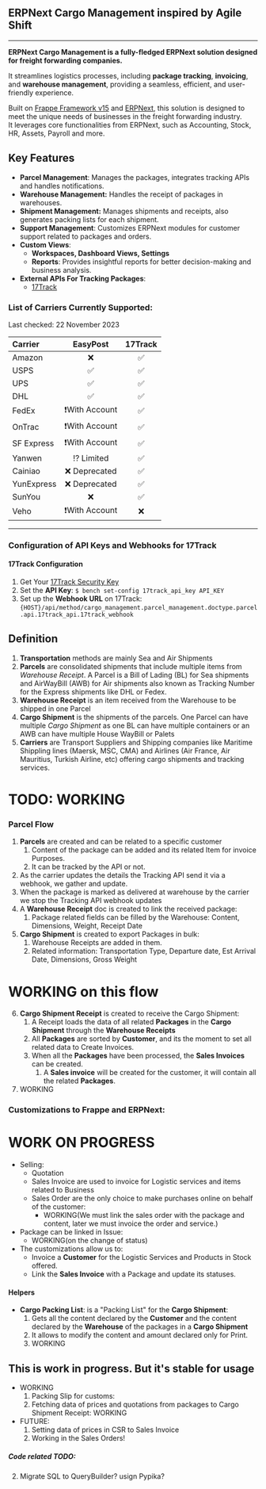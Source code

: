 ## ERPNext Cargo Management inspired by Agile Shift

---

**ERPNext Cargo Management is a fully-fledged ERPNext solution designed for freight forwarding companies.**

It streamlines logistics processes, including **package tracking**, **invoicing**, and **warehouse management**,
providing a seamless, efficient, and user-friendly experience.

Built on [Frappe Framework v15](https://github.com/frappe/frappe/) and [ERPNext](https://github.com/frappe/erpnext),
this solution is designed to meet the unique needs of businesses in the freight forwarding industry.  
It leverages core functionalities from ERPNext, such as Accounting, Stock, HR, Assets, Payroll and more.

## Key Features

- **Parcel Management**: Manages the packages, integrates tracking APIs and handles notifications.
- **Warehouse Management:** Handles the receipt of packages in warehouses.
- **Shipment Management:** Manages shipments and receipts, also generates packing lists for each shipment.
- **Support Management**: Customizes ERPNext modules for customer support related to packages and orders.
- **Custom Views**:
    - **Workspaces, Dashboard Views, Settings**
    - **Reports**: Provides insightful reports for better decision-making and business analysis.
- **External APIs For Tracking Packages**:
    - [17Track](https://api.17track.net)


### List of Carriers Currently Supported:
Last checked: 22 November 2023

| Carrier    |    EasyPost    | 17Track |
|:-----------|:--------------:|:-------:|
| Amazon     |       ❌️       |   ✅️    |
| USPS       |       ✅️       |   ✅️    |
| UPS        |       ✅️       |   ✅️    |
| DHL        |       ✅️       |   ✅️    |
| FedEx      | ❗️With Account |   ✅️    |
| OnTrac     | ❗️With Account |   ✅️    |
| SF Express | ❗️With Account |   ✅️    |
| Yanwen     |   ⁉️ Limited   |   ✅️    |
| Cainiao    | ❌️ Deprecated  |   ✅️    |
| YunExpress | ❌️ Deprecated  |   ✅️    |
| SunYou     |       ❌️       |   ✅️    |
| Veho       | ❗️With Account |   ❌️    |

---

### Configuration of API Keys and Webhooks for 17Track


#### 17Track Configuration

1. Get Your [17Track Security Key](https://api.17track.net/en/doc?anchor=get-security-key)
2. Set the **API Key**: `$ bench set-config 17track_api_key API_KEY`
3. Set up the **Webhook URL** on 17Track: `{HOST}/api/method/cargo_management.parcel_management.doctype.parcel.api.17track_api.17track_webhook`

## Definition
1. **Transportation** methods are mainly Sea and Air Shipments
2. **Parcels** are consolidated shipments that include multiple items from *Warehouse Receipt*. A Parcel is a Bill of Lading (BL) for Sea shipments and AirWayBill (AWB) for Air shipments also known as Tracking Number for the Express shipments like DHL or Fedex.
3. **Warehouse Receipt** is an item received from the Warehouse to be shipped in one Parcel
4. **Cargo Shipment** is the shipments of the parcels. One Parcel can have multiple *Cargo Shipment* as one BL can have multiple containers or an AWB can have multiple House WayBill or Palets
5. **Carriers** are Transport Suppliers and Shipping companies like Maritime Shippling lines (Maersk, MSC, CMA) and Airlines (Air France, Air Mauritius, Turkish Airline, etc) offering cargo shipments and tracking services.  

# TODO: WORKING

### Parcel Flow
1. **Parcels** are created and can be related to a specific customer
   1. Content of the package can be added and its related Item for invoice Purposes.
   2. It can be tracked by the API or not.
2. As the carrier updates the details the Tracking API send it via a webhook, we gather and update.
3. When the package is marked as delivered at warehouse by the carrier we stop the Tracking API webhook updates
4. A **Warehouse Receipt** doc is created to link the received package:
   1. Package related fields can be filled by the Warehouse: Content, Dimensions, Weight, Receipt Date
5. **Cargo Shipment** is created to export Packages in bulk:
   1. Warehouse Receipts are added in them.
   2. Related information: Transportation Type, Departure date, Est Arrival Date, Dimensions, Gross Weight

# WORKING on this flow
6. **Cargo Shipment Receipt** is created to receive the Cargo Shipment:
   1. A Receipt loads the data of all related **Packages** in the **Cargo Shipment** through the **Warehouse Receipts**
   2. All **Packages** are sorted by **Customer**, and its the moment to set all related data to Create Invoices.
   3. When all the **Packages** have been processed, the **Sales Invoices** can be created.
      1. A **Sales invoice** will be created for the customer, it will contain all the related **Packages**.
7. WORKING





### Customizations to Frappe and ERPNext:
# WORK ON PROGRESS
- Selling:
  - Quotation
  - Sales Invoice are used to invoice for Logistic services and items related to Business
  - Sales Order are the only choice to make purchases online on behalf of the customer:
    - WORKING(We must link the sales order with the package and content, later we must invoice the order and service.)
- Package can be linked in Issue:
  - WORKING(on the change of status)
- The customizations allow us to:
  - Invoice a **Customer** for the Logistic Services and Products in Stock offered.
  - Link the **Sales Invoice** with a Package and update its statuses.


#### Helpers
- **Cargo Packing List**: is a "Packing List" for the **Cargo Shipment**:
  1. Gets all the content declared by the **Customer** and the content declared by the **Warehouse** of the packages in a **Cargo Shipment**
  2. It allows to modify the content and amount declared only for Print.
  3. WORKING

## This is work in progress. But it's stable for usage
- WORKING
  1. Packing Slip for customs:
  2. Fetching data of prices and quotations from packages to Cargo Shipment Receipt: WORKING
- FUTURE:
  1. Setting data of prices in CSR to Sales Invoice
  2. Working in the Sales Orders!



##### Code related TODO:
2. Migrate SQL to QueryBuilder? usign Pypika?
